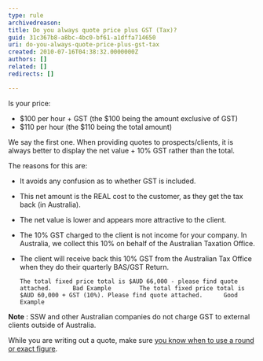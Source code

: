 ```yaml
---
type: rule
archivedreason: 
title: Do you always quote price plus GST (Tax)?
guid: 31c367b8-a8bc-4bc0-bf61-a1dffa714650
uri: do-you-always-quote-price-plus-gst-tax
created: 2010-07-16T04:38:32.0000000Z
authors: []
related: []
redirects: []

---
```


Is your price:

* $100 per hour + GST (the $100 being the amount exclusive of GST)
* $110 per hour (the $110 being the total amount)


<!--endintro-->

We say the first one. When providing quotes to prospects/clients, it is always better to display the net value + 10% GST rather than the total.

The reasons for this are:

* It avoids any confusion as to whether GST is included.
* This net amount is the REAL cost to the customer, as they get the tax back (in Australia).
* The net value is lower and appears more attractive to the client.
* The 10% GST charged to the client is not income for your company. In Australia, we collect this 10% on behalf of the Australian Taxation Office.
* The client will receive back this 10% GST from the Australian Tax Office when they do their quarterly BAS/GST Return.

      The total fixed price total is $AUD 66,000 - please find quote attached.      Bad Example        The total fixed price total is $AUD 60,000 + GST (10%). Please find quote attached.      Good Example   
**Note** : SSW and other Australian companies do not charge GST to external clients outside of Australia.

While you are writing out a quote, make sure [you know when to use a round or exact figure](/do-you-know-when-to-use-a-round-figure-or-an-exact-figure).
